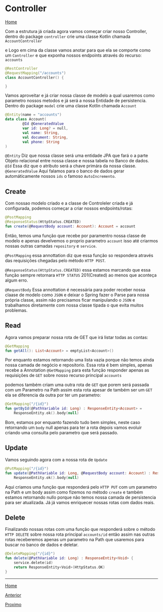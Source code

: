 # Controller

[Home](../README.md)

Com a estrutura já criada agora vamos começar criar nosso Controller,
dentro do package `controller` crie uma classe Kotlin chamada `AccountController`

e Logo em cima da classe vamos anotar para que ela se comporte como um `Controller` e que exponha nossos endpoints através do recurso: `accounts`

```kotlin
@RestController
@RequestMapping("/accounts")
class AccountController() {

}
```

Vamos aproveitar e já criar nossa classe de modelo a qual usaremos como parametro nossos metodos e já será a nossa Entidade de persistencia.   
Dentro do package `model` crie uma classe Kotlin chamada `Account`

```kotlin
@Entity(name = "accounts")
data class Account(
        @Id @GeneratedValue
        var id: Long? = null,
        val name: String,
        val document: String,
        val phone: String
)
```

`@Entity` Diz que nossa classe será uma entidade JPA que fará o a parte Objeto relacional entre nossa classe e nossa tabela no Banco de dados.   
`@Id` Essa diz que o atributo será a chave primára da nossa classe.   
`@GeneratedValue` Aqui falamos para o banco de dados gerar automáticamente nossos `ids` o famoso `AutoIncremento`.

## Create

Com nossao modelo criado e a classe de Controleler criada e já configurada, podemos começar a criar nossos endpoints/rotas:

```kotlin
@PostMapping
@ResponseStatus(HttpStatus.CREATED)
fun create(@RequestBody account: Account): Account = account
```

Então, temos uma função que recebe por paramentro nossa classe de modelo e apenas develvemos o proprio parametro `account` isso até criarmos nossas outras camadas `repository` e `service`.

`@PostMapping` essa annottation diz que essa função so respondera através das requisições chegadas pelo método `HTTP POST`.

`@ResponseStatus(HttpStatus.CREATED)` essa estamos marcando que essa função sempre retornara `HTTP STATUS` 201(Created) ao menos que aconteça algum erro.

`@RequestBody` Essa annottation é necessária para poder receber nossa claase de modelo como `JSON` e deixar o Spring fazer o Parse para nossa própria classe, assim não precisamos ficar manipulando o `JSON` e trabalhamos diretamente com nossa classe tipada o que evita muitos problemas.


## Read

Agora vamos preparar nossa rota de GET que irá listar todas as contas:

```kotlin
@GetMapping
fun getAll(): List<Account> = emptyList<Account>()
```

Por enquanto estamos retornando uma lista vazia porque não temos ainda nossa camada de negócio e repositorio.
Essa rota é bem simples, apenas recebe a Annotation `@GetMapping` para esta função responder apenas as requisições de `GET` sobre nosso recurso principal `accounts`

podemos também criam uma outra rota de `GET` que porem será passada com um Parametro na Path assim esta rota apesar de também ser um `GET` ela se diferencia da outra por ter um parametro:

```kotlin
@GetMapping("/{id}")
fun getById(@PathVariable id: Long) : ResponseEntity<Account> =
    ResponseEntity.ok().body(null)
```

Bom, estamos por enquanto fazendo tudo bem simples, neste caso retornando um `body` null apenas para ter a rota depois vamos evoluir criando uma consulta pelo parametro que será passado.

## Update

Vamos seguindo agora com a nossa rota de `Update`

```kotlin
@PutMapping("/{id}")
fun update(@PathVariable id: Long, @RequestBody account: Account) : ResponseEntity<Account> = 
    ResponseEntity.ok().body(null)
```
Aqui criamos uma função que responderá pelo `HTTP PUT` com um parametro na Path e um body assim como fizemos no método `create` e também estamos retornando nullo porque não temos nossa camada de persistencia para ser atualizada. Já já vamos enriquecer nossas rotas com dados reais.

## Delete

Finalizando nossas rotas com uma função que responderá sobre o método `HTTP DELETE` sobre nossa rota principal `accounts/id` então assim nas outras rotas receberemos apenas um parametro na Path que usaremos para buscar no banco de dados e deletar.

```kotlin
@DeleteMapping("/{id}")
fun delete(@PathVariable id: Long) : ResponseEntity<Void> {
    service.delete(id)
    return ResponseEntity<Void>(HttpStatus.OK)
}
```

---
[Home](../README.md)

[Anterior](./01-projeto/README.md)

[Proximo](../02-controller/README.md)
